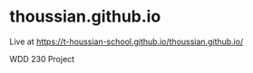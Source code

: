 # thoussian.github.io

Live at https://t-houssian-school.github.io/thoussian.github.io/

WDD 230 Project
